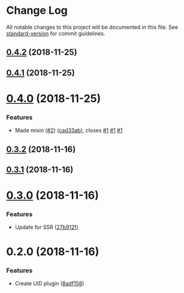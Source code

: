 # Change Log

All notable changes to this project will be documented in this file. See [standard-version](https://github.com/conventional-changelog/standard-version) for commit guidelines.

<a name="0.4.2"></a>
## [0.4.2](https://github.com/mya-ake/vue-uid/compare/v0.4.1...v0.4.2) (2018-11-25)



<a name="0.4.1"></a>
## [0.4.1](https://github.com/mya-ake/vue-uid/compare/v0.4.0...v0.4.1) (2018-11-25)



<a name="0.4.0"></a>
# [0.4.0](https://github.com/mya-ake/vue-uid/compare/v0.3.2...v0.4.0) (2018-11-25)


### Features

* Made mixin ([#2](https://github.com/mya-ake/vue-uid/issues/2)) ([cad33ab](https://github.com/mya-ake/vue-uid/commit/cad33ab)), closes [#1](https://github.com/mya-ake/vue-uid/issues/1) [#1](https://github.com/mya-ake/vue-uid/issues/1) [#1](https://github.com/mya-ake/vue-uid/issues/1)



<a name="0.3.2"></a>
## [0.3.2](https://github.com/mya-ake/vue-uid/compare/v0.3.1...v0.3.2) (2018-11-16)



<a name="0.3.1"></a>
## [0.3.1](https://github.com/mya-ake/vue-uid/compare/v0.3.0...v0.3.1) (2018-11-16)



<a name="0.3.0"></a>
# [0.3.0](https://github.com/mya-ake/vue-uid/compare/v0.2.0...v0.3.0) (2018-11-16)


### Features

* Update for SSR ([27b912f](https://github.com/mya-ake/vue-uid/commit/27b912f))



<a name="0.2.0"></a>
# 0.2.0 (2018-11-16)


### Features

* Create UID plugin ([8adf158](https://github.com/mya-ake/vue-uid/commit/8adf158))
